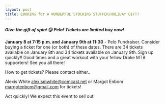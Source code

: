 ```yaml
---
layout: post
title: LOOKING for A WONDERFUL STOCKING STUFFER/HOLIDAY GIFT?
---
```


##### Give the gift of spin! @ Pelo! Tickets are limited buy now!

**January 8 at 7:15 p.m. and January 9th at 11:30** - Pelo Fundraiser. Consider buying a ticket for one (or both) of these dates. There are 34 tickets available on January 8th and 34 tickets available on January 9th. Sign up quickly!! Good times and a great workout with your fellow Drake MTB supporters! See you all there!

How to get tickets? Please contact either..

Alexis White [alexismwhite@comcast.net](mailto:alexismwhite@comcast.net) or Margot Enbom [margotenbom@gmail.com](mailto:margotenbom@gmail.com) for tickets!

Act quickly! We expect this event to sell out!
